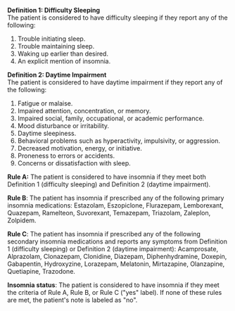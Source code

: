 **Definition 1: Difficulty Sleeping**  
The patient is considered to have difficulty sleeping if they report any of the following:
1. Trouble initiating sleep.
2. Trouble maintaining sleep.
3. Waking up earlier than desired.
4. An explicit mention of insomnia.

**Definition 2: Daytime Impairment**  
The patient is considered to have daytime impairment if they report any of the following:
1. Fatigue or malaise.
2. Impaired attention, concentration, or memory.
3. Impaired social, family, occupational, or academic performance.
4. Mood disturbance or irritability.
5. Daytime sleepiness.
6. Behavioral problems such as hyperactivity, impulsivity, or aggression.
7. Decreased motivation, energy, or initiative.
8. Proneness to errors or accidents.
9. Concerns or dissatisfaction with sleep.

**Rule A:** The patient is considered to have insomnia if they meet both Definition 1 (difficulty sleeping) and Definition 2 (daytime impairment).

**Rule B**: The patient has insomnia if prescribed any of the following primary insomnia medications: Estazolam, Eszopiclone, Flurazepam, Lemborexant, Quazepam, Ramelteon, Suvorexant, Temazepam, Triazolam, Zaleplon, Zolpidem.

**Rule C**: The patient has insomnia if prescribed any of the following secondary insomnia medications and reports any symptoms from Definition 1 (difficulty sleeping) or Definition 2 (daytime impairment): Acamprosate, Alprazolam, Clonazepam, Clonidine, Diazepam, Diphenhydramine, Doxepin, Gabapentin, Hydroxyzine, Lorazepam, Melatonin, Mirtazapine, Olanzapine, Quetiapine, Trazodone.

**Insomnia status**: The patient is considered to have insomnia if they meet the criteria of Rule A, Rule B, or Rule C ("yes" label). If none of these rules are met, the patient's note is labeled as "no".
